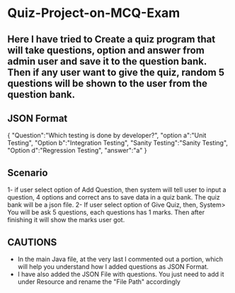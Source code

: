 # Quiz-Project-on-MCQ-Exam

## Here I have tried to Create a quiz program that will take questions, option and answer from admin user and save it to the question bank. Then if any user want to give the quiz, random 5 questions will be shown to the user from the question bank.

## JSON Format

{
"Question":"Which testing is done by developer?",
"option a":"Unit Testing",
"Option b":"Integration Testing",
"Sanity Testing":"Sanity Testing",
"Option d":"Regression Testing",
"answer":"a"
}

## Scenario

1- if user select option of Add Question, then system will tell user to input a question, 4 options and correct ans to save data in a quiz bank. The quiz bank will be a json file.
2- If user select option of Give Quiz,  then, System> You will be ask 5 questions, each questions has 1 marks. Then after finishing it will show the marks user got.

## CAUTIONS
  - In the main Java file, at the very last I commented out a portion, which will help you understand how I added questions as JSON Format.
  - I have also added the JSON File with questions. You just need to add it under Resource and rename the "File Path" accordingly
